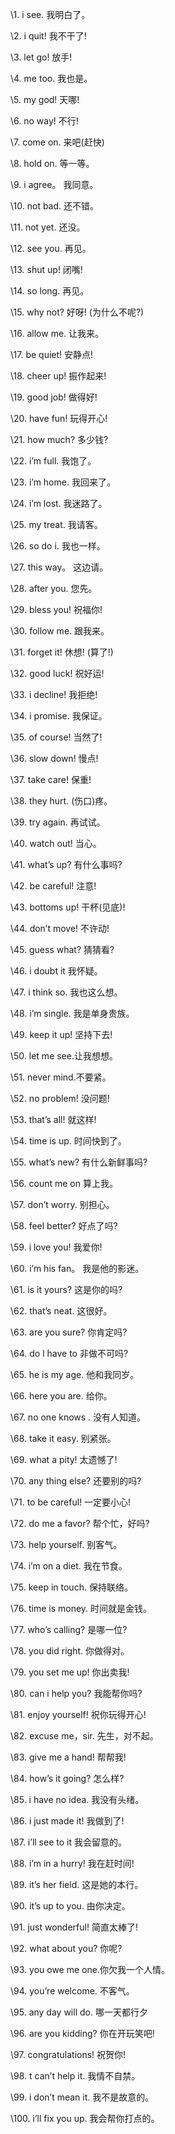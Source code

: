 \1. i see. 我明白了。

\2. i quit! 我不干了!

\3. let go! 放手!

\4. me too. 我也是。

\5. my god! 天哪!

\6. no way! 不行!

\7. come on. 来吧(赶快)

\8. hold on. 等一等。

\9. i agree。 我同意。

\10. not bad. 还不错。

\11. not yet. 还没。

\12. see you. 再见。

\13. shut up! 闭嘴!

\14. so long. 再见。

\15. why not? 好呀! (为什么不呢?)

\16. allow me. 让我来。

\17. be quiet! 安静点!

\18. cheer up! 振作起来!

\19. good job! 做得好!

\20. have fun! 玩得开心!

\21. how much? 多少钱?

\22. i’m full. 我饱了。

\23. i’m home. 我回来了。

\24. i’m lost. 我迷路了。

\25. my treat. 我请客。

\26. so do i. 我也一样。

\27. this way。 这边请。

\28. after you. 您先。

\29. bless you! 祝福你!

\30. follow me. 跟我来。

\31. forget it! 休想! (算了!)

\32. good luck! 祝好运!

\33. i decline! 我拒绝!

\34. i promise. 我保证。

\35. of course! 当然了!

\36. slow down! 慢点!

\37. take care! 保重!

\38. they hurt. (伤口)疼。

\39. try again. 再试试。

\40. watch out! 当心。

\41. what’s up? 有什么事吗?

\42. be careful! 注意!

\43. bottoms up! 干杯(见底)!

\44. don’t move! 不许动!

\45. guess what? 猜猜看?

\46. i doubt it 我怀疑。

\47. i think so. 我也这么想。

\48. i’m single. 我是单身贵族。

\49. keep it up! 坚持下去!

\50. let me see.让我想想。

\51. never mind.不要紧。

\52. no problem! 没问题!

\53. that’s all! 就这样!

\54. time is up. 时间快到了。

\55. what’s new? 有什么新鲜事吗?

\56. count me on 算上我。

\57. don’t worry. 别担心。

\58. feel better? 好点了吗?

\59. i love you! 我爱你!

\60. i’m his fan。 我是他的影迷。

\61. is it yours? 这是你的吗?

\62. that’s neat. 这很好。

\63. are you sure? 你肯定吗?

\64. do l have to 非做不可吗?

\65. he is my age. 他和我同岁。

\66. here you are. 给你。

\67. no one knows . 没有人知道。

\68. take it easy. 别紧张。

\69. what a pity! 太遗憾了!

\70. any thing else? 还要别的吗?

\71. to be careful! 一定要小心!

\72. do me a favor? 帮个忙，好吗?

\73. help yourself. 别客气。

\74. i’m on a diet. 我在节食。

\75. keep in touch. 保持联络。

\76. time is money. 时间就是金钱。

\77. who’s calling? 是哪一位?

\78. you did right. 你做得对。

\79. you set me up! 你出卖我!

\80. can i help you? 我能帮你吗?

\81. enjoy yourself! 祝你玩得开心!

\82. excuse me，sir. 先生，对不起。

\83. give me a hand! 帮帮我!

\84. how’s it going? 怎么样?

\85. i have no idea. 我没有头绪。

\86. i just made it! 我做到了!

\87. i’ll see to it 我会留意的。

\88. i’m in a hurry! 我在赶时间!

\89. it’s her field. 这是她的本行。

\90. it’s up to you. 由你决定。

\91. just wonderful! 简直太棒了!

\92. what about you? 你呢?

\93. you owe me one.你欠我一个人情。

\94. you’re welcome. 不客气。

\95. any day will do. 哪一天都行夕

\96. are you kidding? 你在开玩笑吧!

\97. congratulations! 祝贺你!

\98. t can’t help it. 我情不自禁。

\99. i don’t mean it. 我不是故意的。

\100. i’ll fix you up. 我会帮你打点的。
